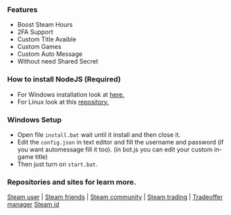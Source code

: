 ### Features
- Boost Steam Hours
- 2FA Support 
- Custom Title Avaible 
- Custom Games
- Custom Auto Message 
- Without need Shared Secret

### How to install NodeJS (Required)
- For Windows installation look at [here.](https://nodejs.org/en/download/)
- For Linux look at this [repository.](https://github.com/nvm-sh/nvm)

### Windows Setup
- Open file `install.bat` wait until it install and then close it.
- Edit the `config.json` in text editor and fill the username and password (if you want automessage fill it too). (in bot.js you can edit your custom in-game title)
- Then just turn on `start.bat`.

### Repositories and sites for learn more.
[Steam user](https://www.npmjs.com/package/steam-user) | [Steam friends](https://github.com/seishun/node-steam/tree/master/lib/handlers/friends) | [Steam community](https://github.com/DoctorMcKay/node-steamcommunity/wiki/SteamCommunity) | [Steam trading](https://github.com/seishun/node-steam/tree/master/lib/handlers/trading) | [Tradeoffer manager](https://github.com/DoctorMcKay/node-steam-tradeoffer-manager/wiki/TradeOfferManager)
[Steam id](https://www.npmjs.com/package/steamid)

